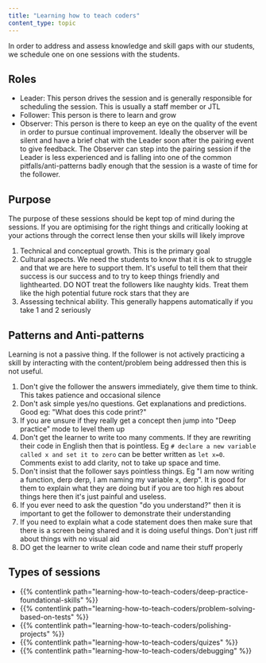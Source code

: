 ```yaml
---
title: "Learning how to teach coders"
content_type: topic
---
```


In order to address and assess knowledge and skill gaps with our students, we schedule one on one sessions with the students.

## Roles

- Leader: This person drives the session and is generally responsible for scheduling the session. This is usually a staff member or JTL
- Follower: This person is there to learn and grow
- Observer: This person is there to keep an eye on the quality of the event in order to pursue continual improvement. Ideally the observer will be silent and have a brief chat with the Leader soon after the pairing event to give feedback. The Observer can step into the pairing session if the Leader is less experienced and is falling into one of the common pitfalls/anti-patterns badly enough that the session is a waste of time for the follower.

## Purpose

The purpose of these sessions should be kept top of mind during the sessions. If you are optimising for the right things and critically looking at your actions through the correct lense then your skills will likely improve

1. Technical and conceptual growth. This is the primary goal
2. Cultural aspects. We need the students to know that it is ok to struggle and that we are here to support them. It's useful to tell them that their success is our success and to try to keep things friendly and lighthearted. DO NOT treat the followers like naughty kids. Treat them like the high potential future rock stars that they are
3. Assessing technical ability. This generally happens automatically if you take 1 and 2 seriously

## Patterns and Anti-patterns

Learning is not a passive thing. If the follower is not actively practicing a skill by interacting with the content/problem being addressed then this is not useful.

1. Don't give the follower the answers immediately, give them time to think. This takes patience and occasional silence
2. Don't ask simple yes/no questions. Get explanations and predictions. Good eg: "What does this code print?"
3. If you are unsure if they really get a concept then jump into "Deep practice" mode to level them up
4. Don't get the learner to write too many comments. If they are rewriting their code in English then that is pointless. Eg `# declare a new variable called x and set it to zero` can be better written as `let x=0`. Comments exist to add clarity, not to take up space and time.
5. Don't insist that the follower says pointless things. Eg "I am now writing a function, derp derp, I am naming my variable x, derp". It is good for them to explain what they are doing but if you are too high res about things here then it's just painful and useless.
6. If you ever need to ask the question "do you understand?" then it is important to get the follower to demonstrate their understanding
7. If you need to explain what a code statement does then make sure that there is a screen being shared and it is doing useful things. Don't just riff about things with no visual aid
8. DO get the learner to write clean code and name their stuff properly

## Types of sessions

- {{% contentlink path="learning-how-to-teach-coders/deep-practice-foundational-skills" %}}
- {{% contentlink path="learning-how-to-teach-coders/problem-solving-based-on-tests" %}}
- {{% contentlink path="learning-how-to-teach-coders/polishing-projects" %}}
- {{% contentlink path="learning-how-to-teach-coders/quizes" %}}
- {{% contentlink path="learning-how-to-teach-coders/debugging" %}}

